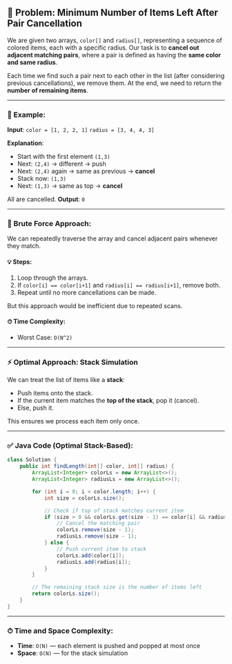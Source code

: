 

## 🎨 Problem: Minimum Number of Items Left After Pair Cancellation

We are given two arrays, `color[]` and `radius[]`, representing a sequence of colored items, each with a specific radius.
Our task is to **cancel out adjacent matching pairs**, where a pair is defined as having the **same color and same radius**.

Each time we find such a pair next to each other in the list (after considering previous cancellations), we remove them.
At the end, we need to return the **number of remaining items**.

---

### 🧠 Example:

**Input**:
`color = [1, 2, 2, 1]`
`radius = [3, 4, 4, 3]`

**Explanation**:

* Start with the first element `(1,3)`
* Next: `(2,4)` → different → push
* Next: `(2,4)` again → same as previous → **cancel**
* Stack now: `(1,3)`
* Next: `(1,3)` → same as top → **cancel**

All are cancelled.
**Output**: `0`

---

### 🧱 Brute Force Approach:

We can repeatedly traverse the array and cancel adjacent pairs whenever they match.

#### 💡 Steps:

1. Loop through the arrays.
2. If `color[i] == color[i+1]` and `radius[i] == radius[i+1]`, remove both.
3. Repeat until no more cancellations can be made.

But this approach would be inefficient due to repeated scans.

#### ⏱ Time Complexity:

* Worst Case: `O(N^2)`

---

### ⚡ Optimal Approach: Stack Simulation

We can treat the list of items like a **stack**:

* Push items onto the stack.
* If the current item matches the **top of the stack**, pop it (cancel).
* Else, push it.

This ensures we process each item only once.

---

### ✅ Java Code (Optimal Stack-Based):

```java
class Solution {
    public int findLength(int[] color, int[] radius) {
        ArrayList<Integer> colorLs = new ArrayList<>();
        ArrayList<Integer> radiusLs = new ArrayList<>();

        for (int i = 0; i < color.length; i++) {
            int size = colorLs.size();

            // Check if top of stack matches current item
            if (size > 0 && colorLs.get(size - 1) == color[i] && radiusLs.get(size - 1) == radius[i]) {
                // Cancel the matching pair
                colorLs.remove(size - 1);
                radiusLs.remove(size - 1);
            } else {
                // Push current item to stack
                colorLs.add(color[i]);
                radiusLs.add(radius[i]);
            }
        }

        // The remaining stack size is the number of items left
        return colorLs.size();
    }
}
```

---

### ⏱ Time and Space Complexity:

* **Time**: `O(N)` — each element is pushed and popped at most once
* **Space**: `O(N)` — for the stack simulation


